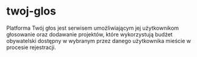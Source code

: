# twoj-glos
Platforma Twój głos jest serwisem umożliwiającym jej użytkownikom głosowanie oraz dodawanie projektów, które wykorzystują budżet obywatelski dostępny w wybranym przez danego użytkownika mieście w procesie rejestracji.

